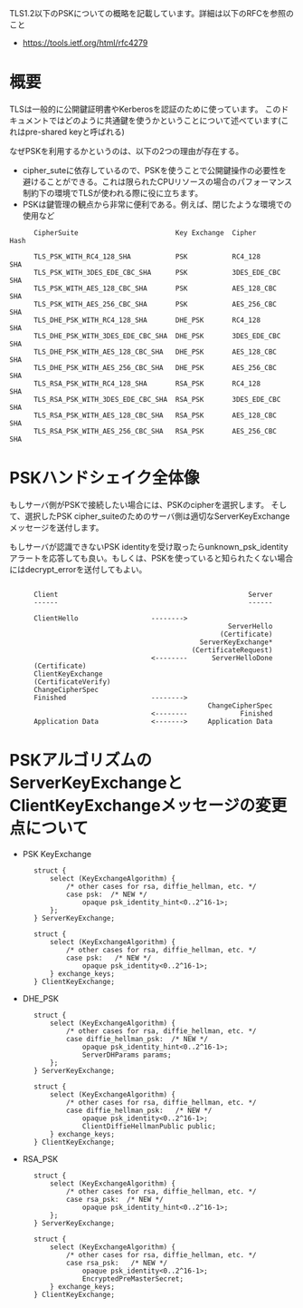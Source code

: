 TLS1.2以下のPSKについての概略を記載しています。詳細は以下のRFCを参照のこと
- https://tools.ietf.org/html/rfc4279

# 概要
TLSは一般的に公開鍵証明書やKerberosを認証のために使っています。
このドキュメントではどのように共通鍵を使うかということについて述べています(これはpre-shared keyと呼ばれる)

なぜPSKを利用するかというのは、以下の2つの理由が存在する。
- cipher_suteに依存しているので、PSKを使うことで公開鍵操作の必要性を避けることができる。これは限られたCPUリソースの場合のパフォーマンス制約下の環境でTLSが使われる際に役に立ちます。
- PSKは鍵管理の観点から非常に便利である。例えば、閉じたような環境での使用など


```
      CipherSuite                        Key Exchange  Cipher       Hash

      TLS_PSK_WITH_RC4_128_SHA           PSK           RC4_128       SHA
      TLS_PSK_WITH_3DES_EDE_CBC_SHA      PSK           3DES_EDE_CBC  SHA
      TLS_PSK_WITH_AES_128_CBC_SHA       PSK           AES_128_CBC   SHA
      TLS_PSK_WITH_AES_256_CBC_SHA       PSK           AES_256_CBC   SHA
      TLS_DHE_PSK_WITH_RC4_128_SHA       DHE_PSK       RC4_128       SHA
      TLS_DHE_PSK_WITH_3DES_EDE_CBC_SHA  DHE_PSK       3DES_EDE_CBC  SHA
      TLS_DHE_PSK_WITH_AES_128_CBC_SHA   DHE_PSK       AES_128_CBC   SHA
      TLS_DHE_PSK_WITH_AES_256_CBC_SHA   DHE_PSK       AES_256_CBC   SHA
      TLS_RSA_PSK_WITH_RC4_128_SHA       RSA_PSK       RC4_128       SHA
      TLS_RSA_PSK_WITH_3DES_EDE_CBC_SHA  RSA_PSK       3DES_EDE_CBC  SHA
      TLS_RSA_PSK_WITH_AES_128_CBC_SHA   RSA_PSK       AES_128_CBC   SHA
      TLS_RSA_PSK_WITH_AES_256_CBC_SHA   RSA_PSK       AES_256_CBC   SHA
```


# PSKハンドシェイク全体像
もしサーバ側がPSKで接続したい場合には、PSKのcipherを選択します。
そして、選択したPSK cipher_suiteのためのサーバ側は適切なServerKeyExchangeメッセージを送付します。


もしサーバが認識できないPSK identityを受け取ったらunknown_psk_identityアラートを応答しても良い。もしくは、PSKを使っていると知られたくない場合にはdecrypt_errorを送付してもよい。

```

      Client                                               Server
      ------                                               ------

      ClientHello                  -------->
                                                      ServerHello
                                                    (Certificate)
                                               ServerKeyExchange*
                                             (CertificateRequest)
                                   <--------      ServerHelloDone
      (Certificate)
      ClientKeyExchange
      (CertificateVerify)
      ChangeCipherSpec
      Finished                     -------->
                                                 ChangeCipherSpec
                                   <--------             Finished
      Application Data             <------->     Application Data
```


# PSKアルゴリズムのServerKeyExchangeとClientKeyExchangeメッセージの変更点について

- PSK KeyExchange
```
      struct {
          select (KeyExchangeAlgorithm) {
              /* other cases for rsa, diffie_hellman, etc. */
              case psk:  /* NEW */
                  opaque psk_identity_hint<0..2^16-1>;
          };
      } ServerKeyExchange;

      struct {
          select (KeyExchangeAlgorithm) {
              /* other cases for rsa, diffie_hellman, etc. */
              case psk:   /* NEW */
                  opaque psk_identity<0..2^16-1>;
          } exchange_keys;
      } ClientKeyExchange;
```

- DHE_PSK
```
      struct {
          select (KeyExchangeAlgorithm) {
              /* other cases for rsa, diffie_hellman, etc. */
              case diffie_hellman_psk:  /* NEW */
                  opaque psk_identity_hint<0..2^16-1>;
                  ServerDHParams params;
          };
      } ServerKeyExchange;

      struct {
          select (KeyExchangeAlgorithm) {
              /* other cases for rsa, diffie_hellman, etc. */
              case diffie_hellman_psk:   /* NEW */
                  opaque psk_identity<0..2^16-1>;
                  ClientDiffieHellmanPublic public;
          } exchange_keys;
      } ClientKeyExchange;
```

- RSA_PSK
```
      struct {
          select (KeyExchangeAlgorithm) {
              /* other cases for rsa, diffie_hellman, etc. */
              case rsa_psk:  /* NEW */
                  opaque psk_identity_hint<0..2^16-1>;
          };
      } ServerKeyExchange;

      struct {
          select (KeyExchangeAlgorithm) {
              /* other cases for rsa, diffie_hellman, etc. */
              case rsa_psk:   /* NEW */
                  opaque psk_identity<0..2^16-1>;
                  EncryptedPreMasterSecret;
          } exchange_keys;
      } ClientKeyExchange;
```


